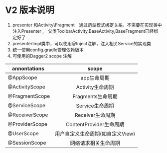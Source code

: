 # V2 版本说明
1. presenter 和Activity\Fragment　通过范型模式绑定关系，不需要在实现类中注入Presenter ,　父类ToolbarActivity,BaseActivity,BaseFragment已经绑定好了
1. presenterImpl类中，可以使用＠Inject注解，注入相关Service的实现类
1. 统一使用config.gradle管理依赖版本
1. 可使用的Dagger2 scope 注解 

|  annontations  |scope|
| -------------- |:-------:|
|@AppScope|app生命周期|
|@ActivityScope|Activity生命周期|
|@FragmentScope|Fragments生命周期|
|@ServiceScope|Service生命周期|
|@ReceiverScope|Receiver生命周期|
|@ProviderScope|ContentProvider生命周期|
|@UserScope|用户自定义生命周期(如自定义View)|
|@SessionScope|网络请求相关生命周期|
